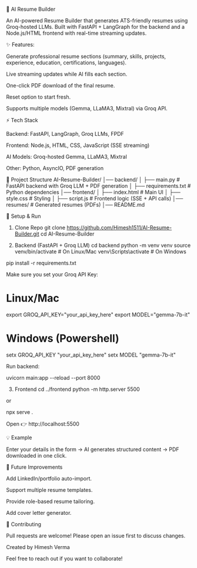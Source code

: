 📝 AI Resume Builder

An AI-powered Resume Builder that generates ATS-friendly resumes using Groq-hosted LLMs.
Built with FastAPI + LangGraph for the backend and a Node.js/HTML frontend with real-time streaming updates.

✨ Features:

Generate professional resume sections (summary, skills, projects, experience, education, certifications, languages).

Live streaming updates while AI fills each section.

One-click PDF download of the final resume.

Reset option to start fresh.

Supports multiple models (Gemma, LLaMA3, Mixtral) via Groq API.

⚡ Tech Stack

Backend: FastAPI, LangGraph, Groq LLMs, FPDF

Frontend: Node.js, HTML, CSS, JavaScript (SSE streaming)

AI Models: Groq-hosted Gemma, LLaMA3, Mixtral

Other: Python, AsyncIO, PDF generation

📂 Project Structure
AI-Resume-Builder/
│── backend/
│   ├── main.py          # FastAPI backend with Groq LLM + PDF generation
│   ├── requirements.txt # Python dependencies
│── frontend/
│   ├── index.html       # Main UI
│   ├── style.css        # Styling
│   ├── script.js        # Frontend logic (SSE + API calls)
│── resumes/             # Generated resumes (PDFs)
│── README.md

🚀 Setup & Run
1. Clone Repo
git clone https://github.com/Himesh1511/AI-Resume-Builder.git
cd AI-Resume-Builder

2. Backend (FastAPI + Groq LLM)
cd backend
python -m venv venv
source venv/bin/activate     # On Linux/Mac
venv\Scripts\activate        # On Windows

pip install -r requirements.txt


Make sure you set your Groq API Key:

# Linux/Mac
export GROQ_API_KEY="your_api_key_here"
export MODEL="gemma-7b-it"

# Windows (Powershell)
setx GROQ_API_KEY "your_api_key_here"
setx MODEL "gemma-7b-it"


Run backend:

uvicorn main:app --reload --port 8000

3. Frontend
cd ../frontend
python -m http.server 5500


or

npx serve .


Open 👉 http://localhost:5500


💡 Example

Enter your details in the form → AI generates structured content → PDF downloaded in one click.

🌟 Future Improvements

Add LinkedIn/portfolio auto-import.

Support multiple resume templates.

Provide role-based resume tailoring.

Add cover letter generator.

🤝 Contributing

Pull requests are welcome! Please open an issue first to discuss changes.


Created by Himesh Verma

Feel free to reach out if you want to collaborate!
